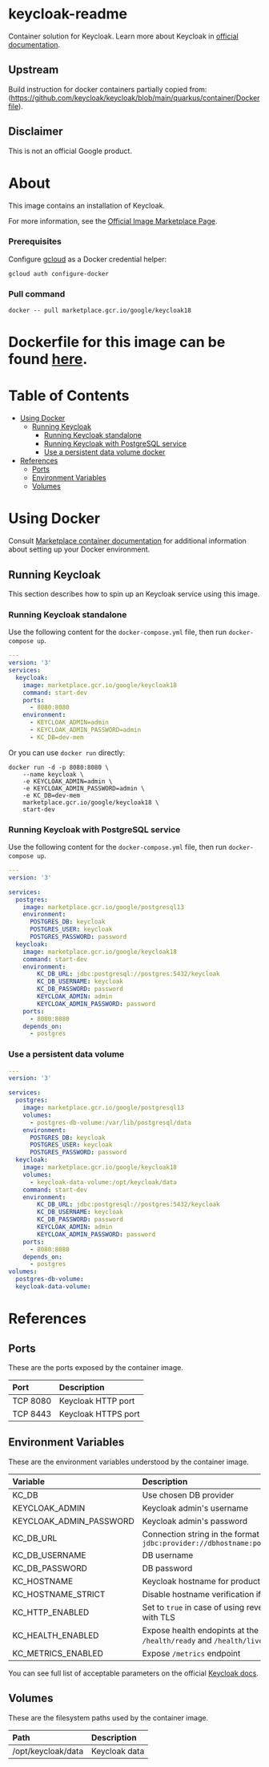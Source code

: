 # keycloak-readme

Container solution for Keycloak.
Learn more about Keycloak in [official documentation](https://www.keycloak.org/guides/).

## Upstream

Build instruction for docker containers partially copied from:
(https://github.com/keycloak/keycloak/blob/main/quarkus/container/Dockerfile).


## Disclaimer

This is not an official Google product.

# <a name="about"></a>About

This image contains an installation of Keycloak.

For more information, see the
[Official Image Marketplace Page](https://console.cloud.google.com/marketplace/product/google/keycloak18).

### Prerequisites

Configure [gcloud](https://cloud.google.com/sdk/gcloud/) as a Docker credential helper:

```shell
gcloud auth configure-docker
```
### Pull command

```shell
docker -- pull marketplace.gcr.io/google/keycloak18
```
Dockerfile for this image can be found [here](https://github.com/GoogleCloudPlatform/click-to-deploy/tree/master/docker/keycloak/18/debian11/18.0/).
=======

# <a name="table-of-contents"></a>Table of Contents
* [Using Docker](#using-docker)
  * [Running Keycloak](#running-keycloak-docker)
    * [Running Keycloak standalone](#Runnung-Keycloak-standalone)
    * [Running Keycloak with PostgreSQL service](#Runnung-Keycloak-with-PostgreSQL)
    * [Use a persistent data volume docker](#Use-a-persistent-data-volume)
* [References](#references)
  * [Ports](#references-ports)
  * [Environment Variables](#references-environment-variables)
  * [Volumes](#references-volumes)

# <a name="using-docker"></a>Using Docker

Consult [Marketplace container documentation](https://cloud.google.com/marketplace/docs/container-images)
for additional information about setting up your Docker environment.

## <a name="running-keycloak-docker"></a>Running Keycloak

This section describes how to spin up an Keycloak service using this image.

### <a name="Running-Keycloak-standalone"></a>Running Keycloak standalone

Use the following content for the `docker-compose.yml` file, then run `docker-compose up`.

```yaml
---
version: '3'
services:
  keycloak:
    image: marketplace.gcr.io/google/keycloak18
    command: start-dev
    ports:
      - 8080:8080
    environment:
      - KEYCLOAK_ADMIN=admin
      - KEYCLOAK_ADMIN_PASSWORD=admin
      - KC_DB=dev-mem
```

Or you can use `docker run` directly:

```shell
docker run -d -p 8080:8080 \
    --name keycloak \
    -e KEYCLOAK_ADMIN=admin \
    -e KEYCLOAK_ADMIN_PASSWORD=admin \
    -e KC_DB=dev-mem
    marketplace.gcr.io/google/keycloak18 \
    start-dev
```

### <a name="Running-Keycloak-with-PostgreSQL"></a>Running Keycloak with PostgreSQL service

Use the following content for the `docker-compose.yml` file, then run `docker-compose up`.

```yaml
---
version: '3'

services:
  postgres:
    image: marketplace.gcr.io/google/postgresql13
    environment:
      POSTGRES_DB: keycloak
      POSTGRES_USER: keycloak
      POSTGRES_PASSWORD: password
  keycloak:
    image: marketplace.gcr.io/google/keycloak18
    command: start-dev
    environment:
        KC_DB_URL: jdbc:postgresql://postgres:5432/keycloak
        KC_DB_USERNAME: keycloak
        KC_DB_PASSWORD: password
        KEYCLOAK_ADMIN: admin
        KEYCLOAK_ADMIN_PASSWORD: password
    ports:
      - 8080:8080
    depends_on:
      - postgres
```

### <a name="use-a-persistent-data-volume-docker"></a>Use a persistent data volume

```yaml
---
version: '3'

services:
  postgres:
    image: marketplace.gcr.io/google/postgresql13
    volumes:
      - postgres-db-volume:/var/lib/postgresql/data
    environment:
      POSTGRES_DB: keycloak
      POSTGRES_USER: keycloak
      POSTGRES_PASSWORD: password
  keycloak:
    image: marketplace.gcr.io/google/keycloak18
    volumes:
      - keycloak-data-volume:/opt/keycloak/data
    command: start-dev
    environment:
        KC_DB_URL: jdbc:postgresql://postgres:5432/keycloak
        KC_DB_USERNAME: keycloak
        KC_DB_PASSWORD: password
        KEYCLOAK_ADMIN: admin
        KEYCLOAK_ADMIN_PASSWORD: password
    ports:
      - 8080:8080
    depends_on:
      - postgres
volumes:
  postgres-db-volume:
  keycloak-data-volume:
```

# <a name="references"></a>References

## <a name="references-ports"></a>Ports

These are the ports exposed by the container image.

| **Port** | **Description**     |
| :------- | :------------------ |
| TCP 8080 | Keycloak HTTP port  |
| TCP 8443 | Keycloak HTTPS port |

## <a name="references-environment-variables"></a>Environment Variables

These are the environment variables understood by the container image.

| **Variable**            | **Description**                                                              |
| :---------------------- | :--------------------------------------------------------------------------- |
| KC_DB                   | Use chosen DB provider                                                       |
| KEYCLOAK_ADMIN          | Keycloak admin's username                                                    |
| KEYCLOAK_ADMIN_PASSWORD | Keycloak admin's password                                                    |
| KC_DB_URL               | Connection string in the format `jdbc:provider://dbhostname:port/database`   |
| KC_DB_USERNAME          | DB username                                                                  |
| KC_DB_PASSWORD          | DB password                                                                  |
| KC_HOSTNAME             | Keycloak hostname for production mode                                        |
| KC_HOSTNAME_STRICT      | Disable hostname verification if set to false                                |
| KC_HTTP_ENABLED         | Set to `true` in case of using reverse proxy with TLS                        |
| KC_HEALTH_ENABLED       | Expose health endopints at the `/health`, `/health/ready` and `/health/live` |
| KC_METRICS_ENABLED      | Expose `/metrics` endpoint                                                   |

You can see full list of acceptable parameters on the official [Keycloak docs](https://www.keycloak.org/server/all-config). 

## <a name="references-volumes"></a>Volumes

These are the filesystem paths used by the container image.

| **Path**             | **Description** |
| :------------------- | :-------------- |
| /opt/keycloak/data   | Keycloak data   |

